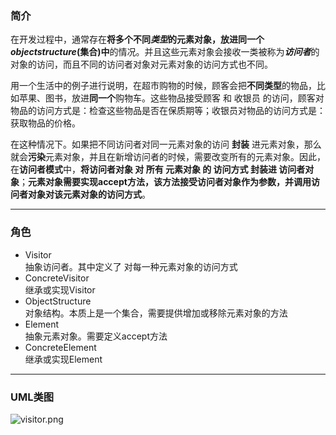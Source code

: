 ### 简介  

在开发过程中，通常存在**将多个不同*类型*的元素对象，放进同一个*objectstructure*(集合)中**的情况。并且这些元素对象会接收一类被称为***访问者***的对象的访问，而且不同的访问者对象对元素对象的访问方式也不同。    

用一个生活中的例子进行说明，在超市购物的时候，顾客会把**不同类型**的物品，比如苹果、图书，放进**同一个**购物车。这些物品接受顾客 和 收银员 的访问，顾客对物品的访问方式是：检查这些物品是否在保质期等；收银员对物品的访问方式是：获取物品的价格。  

在这种情况下。如果把不同访问者对同一元素对象的访问 **封装** 进元素对象，那么就会**污染**元素对象，并且在新增访问者的时候，需要改变所有的元素对象。因此，在**访问者模式**中，**将访问者对象 对 所有 元素对象 的 访问方式 封装进 访问者对象**；**元素对象需要实现accept方法，该方法接受访问者对象作为参数，并调用访问者对象对该元素对象的访问方式**。  

---

### 角色 

* Visitor  
抽象访问者。其中定义了 对每一种元素对象的访问方式  
* ConcreteVisitor  
继承或实现Visitor   
* ObjectStructure   
对象结构。本质上是一个集合，需要提供增加或移除元素对象的方法
* Element      
抽象元素对象。需要定义accept方法  
* ConcreteElement    
继承或实现Element  

---

### UML类图  

![visitor.png](http://timd.cn/content/images/pictures/visitor.png)    
